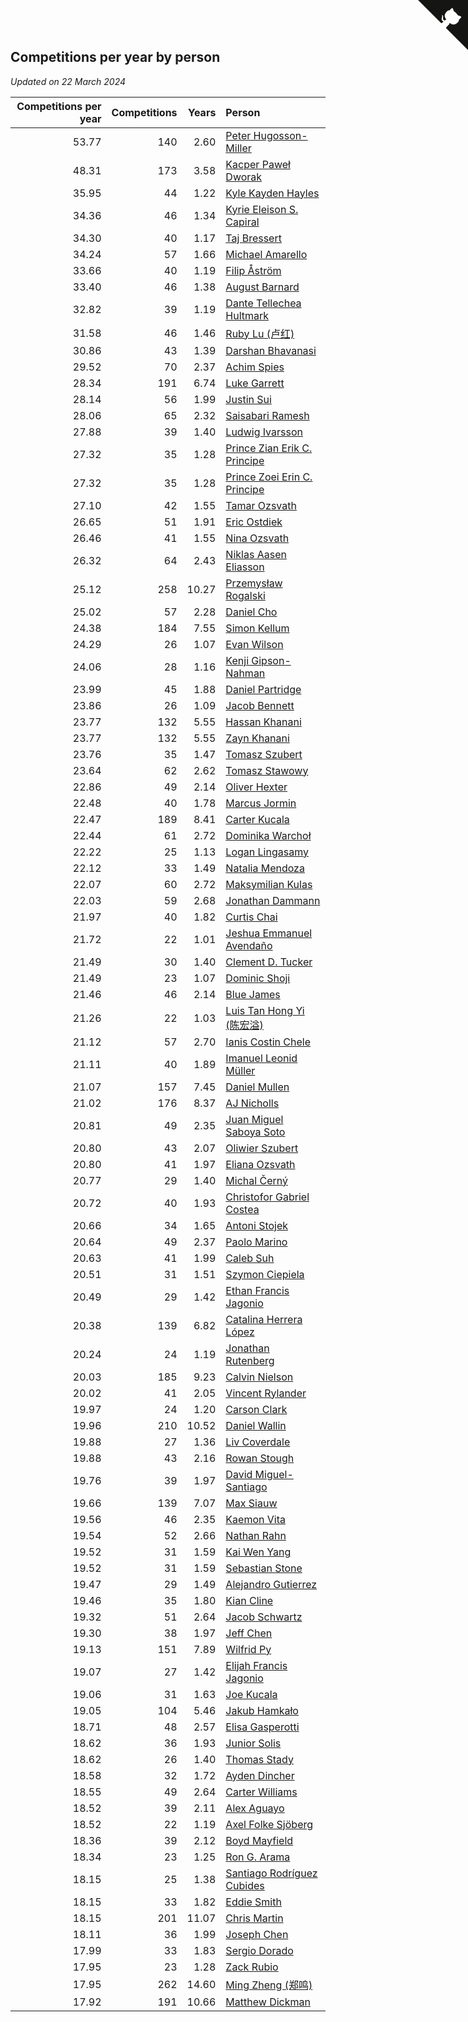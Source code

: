 ## Competitions per year by person

*Updated on 22 March 2024*

| Competitions per year | Competitions | Years | Person |
| ---: | ---: | ---: | :--- |
| 53.77 | 140 | 2.60 | [Peter Hugosson-Miller](https://www.worldcubeassociation.org/persons/2021HUGO01) |
| 48.31 | 173 | 3.58 | [Kacper Paweł Dworak](https://www.worldcubeassociation.org/persons/2020DWOR01) |
| 35.95 | 44 | 1.22 | [Kyle Kayden Hayles](https://www.worldcubeassociation.org/persons/2022HAYL02) |
| 34.36 | 46 | 1.34 | [Kyrie Eleison S. Capiral](https://www.worldcubeassociation.org/persons/2022CAPI02) |
| 34.30 | 40 | 1.17 | [Taj Bressert](https://www.worldcubeassociation.org/persons/2023BRES01) |
| 34.24 | 57 | 1.66 | [Michael Amarello](https://www.worldcubeassociation.org/persons/2022AMAR09) |
| 33.66 | 40 | 1.19 | [Filip Åström](https://www.worldcubeassociation.org/persons/2023ASTR01) |
| 33.40 | 46 | 1.38 | [August Barnard](https://www.worldcubeassociation.org/persons/2022BARN21) |
| 32.82 | 39 | 1.19 | [Dante Tellechea Hultmark](https://www.worldcubeassociation.org/persons/2023HULT01) |
| 31.58 | 46 | 1.46 | [Ruby Lu (卢红)](https://www.worldcubeassociation.org/persons/2022LURU01) |
| 30.86 | 43 | 1.39 | [Darshan Bhavanasi](https://www.worldcubeassociation.org/persons/2022BHAV01) |
| 29.52 | 70 | 2.37 | [Achim Spies](https://www.worldcubeassociation.org/persons/2021SPIE01) |
| 28.34 | 191 | 6.74 | [Luke Garrett](https://www.worldcubeassociation.org/persons/2017GARR05) |
| 28.14 | 56 | 1.99 | [Justin Sui](https://www.worldcubeassociation.org/persons/2022SUIJ01) |
| 28.06 | 65 | 2.32 | [Saisabari Ramesh](https://www.worldcubeassociation.org/persons/2021RAME01) |
| 27.88 | 39 | 1.40 | [Ludwig Ivarsson](https://www.worldcubeassociation.org/persons/2022IVAR01) |
| 27.32 | 35 | 1.28 | [Prince Zian Erik C. Principe](https://www.worldcubeassociation.org/persons/2022PRIN08) |
| 27.32 | 35 | 1.28 | [Prince Zoei Erin C. Principe](https://www.worldcubeassociation.org/persons/2022PRIN09) |
| 27.10 | 42 | 1.55 | [Tamar Ozsvath](https://www.worldcubeassociation.org/persons/2022OZSV04) |
| 26.65 | 51 | 1.91 | [Eric Ostdiek](https://www.worldcubeassociation.org/persons/2022OSTD01) |
| 26.46 | 41 | 1.55 | [Nina Ozsvath](https://www.worldcubeassociation.org/persons/2022OZSV03) |
| 26.32 | 64 | 2.43 | [Niklas Aasen Eliasson](https://www.worldcubeassociation.org/persons/2021ELIA01) |
| 25.12 | 258 | 10.27 | [Przemysław Rogalski](https://www.worldcubeassociation.org/persons/2013ROGA02) |
| 25.02 | 57 | 2.28 | [Daniel Cho](https://www.worldcubeassociation.org/persons/2021CHOD01) |
| 24.38 | 184 | 7.55 | [Simon Kellum](https://www.worldcubeassociation.org/persons/2016KELL12) |
| 24.29 | 26 | 1.07 | [Evan Wilson](https://www.worldcubeassociation.org/persons/2023WILS11) |
| 24.06 | 28 | 1.16 | [Kenji Gipson-Nahman](https://www.worldcubeassociation.org/persons/2023GIPS01) |
| 23.99 | 45 | 1.88 | [Daniel Partridge](https://www.worldcubeassociation.org/persons/2022PART02) |
| 23.86 | 26 | 1.09 | [Jacob Bennett](https://www.worldcubeassociation.org/persons/2023BENN04) |
| 23.77 | 132 | 5.55 | [Hassan Khanani](https://www.worldcubeassociation.org/persons/2018KHAN26) |
| 23.77 | 132 | 5.55 | [Zayn Khanani](https://www.worldcubeassociation.org/persons/2018KHAN28) |
| 23.76 | 35 | 1.47 | [Tomasz Szubert](https://www.worldcubeassociation.org/persons/2022SZUB02) |
| 23.64 | 62 | 2.62 | [Tomasz Stawowy](https://www.worldcubeassociation.org/persons/2021STAW01) |
| 22.86 | 49 | 2.14 | [Oliver Hexter](https://www.worldcubeassociation.org/persons/2022HEXT01) |
| 22.48 | 40 | 1.78 | [Marcus Jormin](https://www.worldcubeassociation.org/persons/2022JORM01) |
| 22.47 | 189 | 8.41 | [Carter Kucala](https://www.worldcubeassociation.org/persons/2015KUCA01) |
| 22.44 | 61 | 2.72 | [Dominika Warchoł](https://www.worldcubeassociation.org/persons/2021WARC01) |
| 22.22 | 25 | 1.13 | [Logan Lingasamy](https://www.worldcubeassociation.org/persons/2023LING02) |
| 22.12 | 33 | 1.49 | [Natalia Mendoza](https://www.worldcubeassociation.org/persons/2022MEND24) |
| 22.07 | 60 | 2.72 | [Maksymilian Kulas](https://www.worldcubeassociation.org/persons/2021KULA02) |
| 22.03 | 59 | 2.68 | [Jonathan Dammann](https://www.worldcubeassociation.org/persons/2021DAMM01) |
| 21.97 | 40 | 1.82 | [Curtis Chai](https://www.worldcubeassociation.org/persons/2022CHAI02) |
| 21.72 | 22 | 1.01 | [Jeshua Emmanuel Avendaño](https://www.worldcubeassociation.org/persons/2023AVEN01) |
| 21.49 | 30 | 1.40 | [Clement D. Tucker](https://www.worldcubeassociation.org/persons/2022TUCK09) |
| 21.49 | 23 | 1.07 | [Dominic Shoji](https://www.worldcubeassociation.org/persons/2023SHOJ01) |
| 21.46 | 46 | 2.14 | [Blue James](https://www.worldcubeassociation.org/persons/2022JAME01) |
| 21.26 | 22 | 1.03 | [Luis Tan Hong Yi (陈宏溢)](https://www.worldcubeassociation.org/persons/2023YILU01) |
| 21.12 | 57 | 2.70 | [Ianis Costin Chele](https://www.worldcubeassociation.org/persons/2021CHEL01) |
| 21.11 | 40 | 1.89 | [Imanuel Leonid Müller](https://www.worldcubeassociation.org/persons/2022MULL02) |
| 21.07 | 157 | 7.45 | [Daniel Mullen](https://www.worldcubeassociation.org/persons/2016MULL04) |
| 21.02 | 176 | 8.37 | [AJ Nicholls](https://www.worldcubeassociation.org/persons/2015NICH04) |
| 20.81 | 49 | 2.35 | [Juan Miguel Saboya Soto](https://www.worldcubeassociation.org/persons/2021SOTO01) |
| 20.80 | 43 | 2.07 | [Oliwier Szubert](https://www.worldcubeassociation.org/persons/2022SZUB01) |
| 20.80 | 41 | 1.97 | [Eliana Ozsvath](https://www.worldcubeassociation.org/persons/2022OZSV01) |
| 20.77 | 29 | 1.40 | [Michal Černý](https://www.worldcubeassociation.org/persons/2022CERN03) |
| 20.72 | 40 | 1.93 | [Christofor Gabriel Costea](https://www.worldcubeassociation.org/persons/2022COST03) |
| 20.66 | 34 | 1.65 | [Antoni Stojek](https://www.worldcubeassociation.org/persons/2022STOJ03) |
| 20.64 | 49 | 2.37 | [Paolo Marino](https://www.worldcubeassociation.org/persons/2021MARI04) |
| 20.63 | 41 | 1.99 | [Caleb Suh](https://www.worldcubeassociation.org/persons/2022SUHC01) |
| 20.51 | 31 | 1.51 | [Szymon Ciepiela](https://www.worldcubeassociation.org/persons/2022CIEP01) |
| 20.49 | 29 | 1.42 | [Ethan Francis Jagonio](https://www.worldcubeassociation.org/persons/2022JAGO03) |
| 20.38 | 139 | 6.82 | [Catalina Herrera López](https://www.worldcubeassociation.org/persons/2017LOPE31) |
| 20.24 | 24 | 1.19 | [Jonathan Rutenberg](https://www.worldcubeassociation.org/persons/2023RUTE01) |
| 20.03 | 185 | 9.23 | [Calvin Nielson](https://www.worldcubeassociation.org/persons/2014NIEL03) |
| 20.02 | 41 | 2.05 | [Vincent Rylander](https://www.worldcubeassociation.org/persons/2022RYLA01) |
| 19.97 | 24 | 1.20 | [Carson Clark](https://www.worldcubeassociation.org/persons/2023CLAR02) |
| 19.96 | 210 | 10.52 | [Daniel Wallin](https://www.worldcubeassociation.org/persons/2013WALL03) |
| 19.88 | 27 | 1.36 | [Liv Coverdale](https://www.worldcubeassociation.org/persons/2022COVE02) |
| 19.88 | 43 | 2.16 | [Rowan Stough](https://www.worldcubeassociation.org/persons/2022STOU01) |
| 19.76 | 39 | 1.97 | [David Miguel-Santiago](https://www.worldcubeassociation.org/persons/2022MIGU02) |
| 19.66 | 139 | 7.07 | [Max Siauw](https://www.worldcubeassociation.org/persons/2017SIAU02) |
| 19.56 | 46 | 2.35 | [Kaemon Vita](https://www.worldcubeassociation.org/persons/2021VITA01) |
| 19.54 | 52 | 2.66 | [Nathan Rahn](https://www.worldcubeassociation.org/persons/2021RAHN01) |
| 19.52 | 31 | 1.59 | [Kai Wen Yang](https://www.worldcubeassociation.org/persons/2022YANG19) |
| 19.52 | 31 | 1.59 | [Sebastian Stone](https://www.worldcubeassociation.org/persons/2022STON09) |
| 19.47 | 29 | 1.49 | [Alejandro Gutierrez](https://www.worldcubeassociation.org/persons/2022GUTI09) |
| 19.46 | 35 | 1.80 | [Kian Cline](https://www.worldcubeassociation.org/persons/2022CLIN01) |
| 19.32 | 51 | 2.64 | [Jacob Schwartz](https://www.worldcubeassociation.org/persons/2021SCHW01) |
| 19.30 | 38 | 1.97 | [Jeff Chen](https://www.worldcubeassociation.org/persons/2022CHEN19) |
| 19.13 | 151 | 7.89 | [Wilfrid Py](https://www.worldcubeassociation.org/persons/2016PYWI01) |
| 19.07 | 27 | 1.42 | [Elijah Francis Jagonio](https://www.worldcubeassociation.org/persons/2022JAGO02) |
| 19.06 | 31 | 1.63 | [Joe Kucala](https://www.worldcubeassociation.org/persons/2022KUCA01) |
| 19.05 | 104 | 5.46 | [Jakub Hamkało](https://www.worldcubeassociation.org/persons/2018HAMK01) |
| 18.71 | 48 | 2.57 | [Elisa Gasperotti](https://www.worldcubeassociation.org/persons/2021GASP01) |
| 18.62 | 36 | 1.93 | [Junior Solis](https://www.worldcubeassociation.org/persons/2022SOLI03) |
| 18.62 | 26 | 1.40 | [Thomas Stady](https://www.worldcubeassociation.org/persons/2022STAD01) |
| 18.58 | 32 | 1.72 | [Ayden Dincher](https://www.worldcubeassociation.org/persons/2022DINC01) |
| 18.55 | 49 | 2.64 | [Carter Williams](https://www.worldcubeassociation.org/persons/2021WILL06) |
| 18.52 | 39 | 2.11 | [Alex Aguayo](https://www.worldcubeassociation.org/persons/2022AGUA01) |
| 18.52 | 22 | 1.19 | [Axel Folke Sjöberg](https://www.worldcubeassociation.org/persons/2023SJOB01) |
| 18.36 | 39 | 2.12 | [Boyd Mayfield](https://www.worldcubeassociation.org/persons/2022MAYF01) |
| 18.34 | 23 | 1.25 | [Ron G. Arama](https://www.worldcubeassociation.org/persons/2022ARAM01) |
| 18.15 | 25 | 1.38 | [Santiago Rodríguez Cubides](https://www.worldcubeassociation.org/persons/2022CUBI01) |
| 18.15 | 33 | 1.82 | [Eddie Smith](https://www.worldcubeassociation.org/persons/2022SMIT20) |
| 18.15 | 201 | 11.07 | [Chris Martin](https://www.worldcubeassociation.org/persons/2013MART03) |
| 18.11 | 36 | 1.99 | [Joseph Chen](https://www.worldcubeassociation.org/persons/2022CHEN16) |
| 17.99 | 33 | 1.83 | [Sergio Dorado](https://www.worldcubeassociation.org/persons/2022CORR05) |
| 17.95 | 23 | 1.28 | [Zack Rubio](https://www.worldcubeassociation.org/persons/2022RUBI10) |
| 17.95 | 262 | 14.60 | [Ming Zheng (郑鸣)](https://www.worldcubeassociation.org/persons/2009ZHEN11) |
| 17.92 | 191 | 10.66 | [Matthew Dickman](https://www.worldcubeassociation.org/persons/2013DICK01) |


<a href="https://github.com/jonatanklosko/wca_statistics" class="github-corner" aria-label="View source on Github"><svg width="80" height="80" viewBox="0 0 250 250" style="fill:#151513; color:#fff; position: absolute; top: 0; border: 0; right: 0;" aria-hidden="true"><path d="M0,0 L115,115 L130,115 L142,142 L250,250 L250,0 Z"></path><path d="M128.3,109.0 C113.8,99.7 119.0,89.6 119.0,89.6 C122.0,82.7 120.5,78.6 120.5,78.6 C119.2,72.0 123.4,76.3 123.4,76.3 C127.3,80.9 125.5,87.3 125.5,87.3 C122.9,97.6 130.6,101.9 134.4,103.2" fill="currentColor" style="transform-origin: 130px 106px;" class="octo-arm"></path><path d="M115.0,115.0 C114.9,115.1 118.7,116.5 119.8,115.4 L133.7,101.6 C136.9,99.2 139.9,98.4 142.2,98.6 C133.8,88.0 127.5,74.4 143.8,58.0 C148.5,53.4 154.0,51.2 159.7,51.0 C160.3,49.4 163.2,43.6 171.4,40.1 C171.4,40.1 176.1,42.5 178.8,56.2 C183.1,58.6 187.2,61.8 190.9,65.4 C194.5,69.0 197.7,73.2 200.1,77.6 C213.8,80.2 216.3,84.9 216.3,84.9 C212.7,93.1 206.9,96.0 205.4,96.6 C205.1,102.4 203.0,107.8 198.3,112.5 C181.9,128.9 168.3,122.5 157.7,114.1 C157.9,116.9 156.7,120.9 152.7,124.9 L141.0,136.5 C139.8,137.7 141.6,141.9 141.8,141.8 Z" fill="currentColor" class="octo-body"></path></svg></a><style>.github-corner:hover .octo-arm{animation:octocat-wave 560ms ease-in-out}@keyframes octocat-wave{0%,100%{transform:rotate(0)}20%,60%{transform:rotate(-25deg)}40%,80%{transform:rotate(10deg)}}@media (max-width:500px){.github-corner:hover .octo-arm{animation:none}.github-corner .octo-arm{animation:octocat-wave 560ms ease-in-out}}</style>
